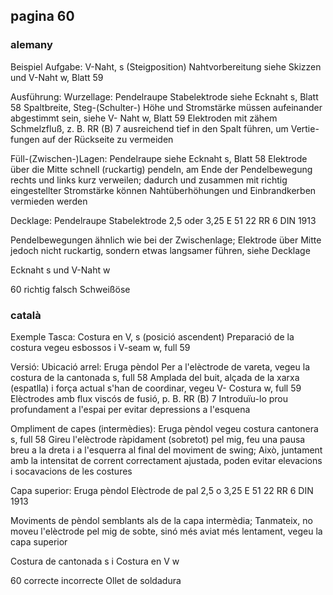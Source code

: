 ## pagina 60
### alemany

Beispiel
Aufgabe:
V-Naht, s (Steigposition)
Nahtvorbereitung siehe Skizzen und V-Naht w, Blatt 59

Ausführung:
Wurzellage:
Pendelraupe
Stabelektrode siehe Ecknaht s, Blatt 58
Spaltbreite, Steg-(Schulter-) Höhe und Stromstärke
müssen aufeinander abgestimmt sein, siehe V-
Naht w, Blatt 59
Elektroden mit zähem Schmelzfluß, z. B. RR (B) 7
ausreichend tief in den Spalt führen, um Vertie-fungen auf der Rückseite zu vermeiden

Füll-(Zwischen-)Lagen:
Pendelraupe
siehe Ecknaht s, Blatt 58
Elektrode über die Mitte schnell (ruckartig) pendeln, am Ende der Pendelbewegung rechts und links kurz verweilen; dadurch und zusammen mit richtig eingestellter Stromstärke können Nahtüberhöhungen und Einbrandkerben vermieden werden

Decklage:
Pendelraupe
Stabelektrode 2,5 oder 3,25 E 51 22 RR 6 DIN 1913

Pendelbewegungen ähnlich wie bei der Zwischenlage; Elektrode über Mitte jedoch nicht ruckartig, sondern etwas langsamer führen, siehe Decklage

Ecknaht s und
V-Naht w

60
richtig
falsch
Schweißöse

### català

Exemple
Tasca:
Costura en V, s (posició ascendent)
Preparació de la costura vegeu esbossos i V-seam w, full 59

Versió:
Ubicació arrel:
Eruga pèndol
Per a l'elèctrode de vareta, vegeu la costura de la cantonada s, full 58
Amplada del buit, alçada de la xarxa (espatlla) i força actual
s'han de coordinar, vegeu V-
Costura w, full 59
Elèctrodes amb flux viscós de fusió, p. B. RR (B) 7
Introduïu-lo prou profundament a l'espai per evitar depressions a l'esquena

Ompliment de capes (intermèdies):
Eruga pèndol
vegeu costura cantonera s, full 58
Gireu l'elèctrode ràpidament (sobretot) pel mig, feu una pausa breu a la dreta i a l'esquerra al final del moviment de swing; Això, juntament amb la intensitat de corrent correctament ajustada, poden evitar elevacions i socavacions de les costures

Capa superior:
Eruga pèndol
Elèctrode de pal 2,5 o 3,25 E 51 22 RR 6 DIN 1913

Moviments de pèndol semblants als de la capa intermèdia; Tanmateix, no moveu l'elèctrode pel mig de sobte, sinó més aviat més lentament, vegeu la capa superior

Costura de cantonada s i
Costura en V w

60
correcte
incorrecte
Ollet de soldadura


